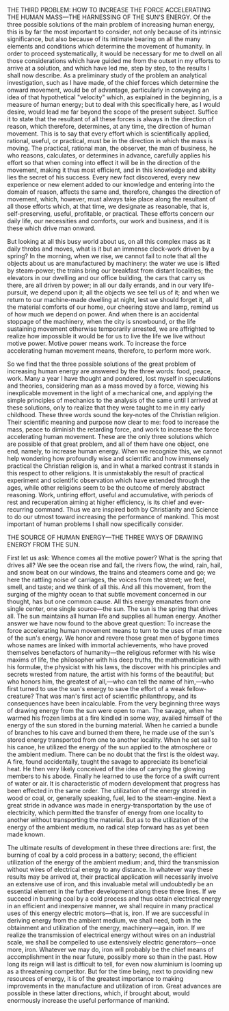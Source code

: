 THE THIRD PROBLEM: HOW TO INCREASE THE FORCE ACCELERATING THE HUMAN MASS—THE HARNESSING OF THE SUN'S ENERGY.
Of the three possible solutions of the main problem of increasing human energy, this is by far the most important to consider, not only because of its intrinsic significance, but also because of its intimate bearing on all the many elements and conditions which determine the movement of humanity. In order to proceed systematically, it would be necessary for me to dwell on all those considerations which have guided me from the outset in my efforts to arrive at a solution, and which have led me, step by step, to the results I shall now describe. As a preliminary study of the problem an analytical investigation, such as I have made, of the chief forces which determine the onward movement, would be of advantage, particularly in conveying an idea of that hypothetical "velocity" which, as explained in the beginning, is a measure of human energy; but to deal with this specifically here, as I would desire, would lead me far beyond the scope of the present subject. Suffice it to state that the resultant of all these forces is always in the direction of reason, which therefore, determines, at any time, the direction of human movement. This is to say that every effort which is scientifically applied, rational, useful, or practical, must be in the direction in which the mass is moving. The practical, rational man, the observer, the man of business, he who reasons, calculates, or determines in advance, carefully applies his effort so that when coming into effect it will be in the direction of the movement, making it thus most efficient, and in this knowledge and ability lies the secret of his success. Every new fact discovered, every new experience or new element added to our knowledge and entering into the domain of reason, affects the same and, therefore, changes the direction of movement, which, however, must always take place along the resultant of all those efforts which, at that time, we designate as reasonable, that is, self-preserving, useful, profitable, or practical. These efforts concern our daily life, our necessities and comforts, our work and business, and it is these which drive man onward. 

But looking at all this busy world about us, on all this complex mass as it daily throbs and moves, what is it but an immense clock-work driven by a spring? In the morning, when we rise, we cannot fail to note that all the objects about us are manufactured by machinery: the water we use is lifted by steam-power; the trains bring our breakfast from distant localities; the elevators in our dwelling and our office building, the cars that carry us there, are all driven by power; in all our daily errands, and in our very life-pursuit, we depend upon it; all the objects we see tell us of it; and when we return to our machine-made dwelling at night, lest we should forget it, all the material comforts of our home, our cheering stove and lamp, remind us of how much we depend on power. And when there is an accidental stoppage of the machinery, when the city is snowbound, or the life sustaining movement otherwise temporarily arrested, we are affrighted to realize how impossible it would be for us to live the life we live without motive power. Motive power means work. To increase the force accelerating human movement means, therefore, to perform more work. 

So we find that the three possible solutions of the great problem of increasing human energy are answered by the three words: food, peace, work. Many a year I have thought and pondered, lost myself in speculations and theories, considering man as a mass moved by a force, viewing his inexplicable movement in the light of a mechanical one, and applying the simple principles of mechanics to the analysis of the same until I arrived at these solutions, only to realize that they were taught to me in my early childhood. These three words sound the key-notes of the Christian religion. Their scientific meaning and purpose now clear to me: food to increase the mass, peace to diminish the retarding force, and work to increase the force accelerating human movement. These are the only three solutions which are possible of that great problem, and all of them have one object, one end, namely, to increase human energy. When we recognize this, we cannot help wondering how profoundly wise and scientific and how immensely practical the Christian religion is, and in what a marked contrast it stands in this respect to other religions. It is unmistakably the result of practical experiment and scientific observation which have extended through the ages, while other religions seem to be the outcome of merely abstract reasoning. Work, untiring effort, useful and accumulative, with periods of rest and recuperation aiming at higher efficiency, is its chief and ever-recurring command. Thus we are inspired both by Christianity and Science to do our utmost toward increasing the performance of mankind. This most important of human problems I shall now specifically consider. 

THE SOURCE OF HUMAN ENERGY—THE THREE WAYS OF DRAWING ENERGY FROM THE SUN.

First let us ask: Whence comes all the motive power? What is the spring that drives all? We see the ocean rise and fall, the rivers flow, the wind, rain, hail, and snow beat on our windows, the trains and steamers come and go; we here the rattling noise of carriages, the voices from the street; we feel, smell, and taste; and we think of all this. And all this movement, from the surging of the mighty ocean to that subtle movement concerned in our thought, has but one common cause. All this energy emanates from one single center, one single source—the sun. The sun is the spring that drives all. The sun maintains all human life and supplies all human energy. Another answer we have now found to the above great question: To increase the force accelerating human movement means to turn to the uses of man more of the sun's energy. We honor and revere those great men of bygone times whose names are linked with immortal achievements, who have proved themselves benefactors of humanity—the religious reformer with his wise maxims of life, the philosopher with his deep truths, the mathematician with his formulæ, the physicist with his laws, the discover with his principles and secrets wrested from nature, the artist with his forms of the beautiful; but who honors him, the greatest of all,—who can tell the name of him,—who first turned to use the sun's energy to save the effort of a weak fellow-creature? That was man's first act of scientific philanthropy, and its consequences have been incalculable. 
From the very beginning three ways of drawing energy from the sun were open to man. The savage, when he warmed his frozen limbs at a fire kindled in some way, availed himself of the energy of the sun stored in the burning material. When he carried a bundle of branches to his cave and burned them there, he made use of the sun's stored energy transported from one to another locality. When he set sail to his canoe, he utilized the energy of the sun applied to the atmosphere or the ambient medium. There can be no doubt that the first is the oldest way. A fire, found accidentally, taught the savage to appreciate its beneficial heat. He then very likely conceived of the idea of carrying the glowing members to his abode. Finally he learned to use the force of a swift current of water or air. It is characteristic of modern development that progress has been effected in the same order. The utilization of the energy stored in wood or coal, or, generally speaking, fuel, led to the steam-engine. Next a great stride in advance was made in energy-transportation by the use of electricity, which permitted the transfer of energy from one locality to another without transporting the material. But as to the utilization of the energy of the ambient medium, no radical step forward has as yet been made known. 

The ultimate results of development in these three directions are: first, the burning of coal by a cold process in a battery; second, the efficient utilization of the energy of the ambient medium; and, third the transmission without wires of electrical energy to any distance. In whatever way these results may be arrived at, their practical application will necessarily involve an extensive use of iron, and this invaluable metal will undoubtedly be an essential element in the further development along these three lines. If we succeed in burning coal by a cold process and thus obtain electrical energy in an efficient and inexpensive manner, we shall require in many practical uses of this energy electric motors—that is, iron. If we are successful in deriving energy from the ambient medium, we shall need, both in the obtainment and utilization of the energy, machinery—again, iron. If we realize the transmission of electrical energy without wires on an industrial scale, we shall be compelled to use extensively electric generators—once more, iron. Whatever we may do, iron will probably be the chief means of accomplishment in the near future, possibly more so than in the past. How long its reign will last is difficult to tell, for even now aluminium is looming up as a threatening competitor. But for the time being, next to providing new resources of energy, it is of the greatest importance to making improvements in the manufacture and utilization of iron. Great advances are possible in these latter directions, which, if brought about, would enormously increase the useful performance of mankind. 
<br>
